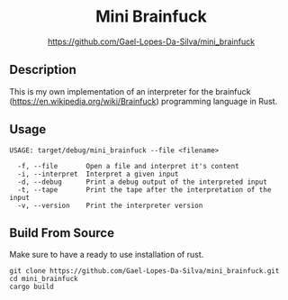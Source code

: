 <div align="center">
	<h1>Mini Brainfuck</h1>
    <a href="https://github.com/Gael-Lopes-Da-Silva/mini_brainfuck">https://github.com/Gael-Lopes-Da-Silva/mini_brainfuck</a>
</div>


Description
------------------------------------------------------------------

This is my own implementation of an interpreter for the brainfuck (https://en.wikipedia.org/wiki/Brainfuck) programming language in Rust.


Usage
------------------------------------------------------------------

~~~
USAGE: target/debug/mini_brainfuck --file <filename>

  -f, --file       Open a file and interpret it's content
  -i, --interpret  Interpret a given input
  -d, --debug      Print a debug output of the interpreted input
  -t, --tape       Print the tape after the interpretation of the input
  -v, --version    Print the interpreter version
~~~


Build From Source
------------------------------------------------------------------

Make sure to have a ready to use installation of rust.

~~~
git clone https://github.com/Gael-Lopes-Da-Silva/mini_brainfuck.git
cd mini_brainfuck
cargo build
~~~
